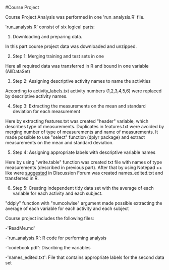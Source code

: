 #Course Project

Course Project Analysis was performed in one 'run_analysis.R' file.

'run_analysis.R' consist of six logical parts:

1. Downloading and preparing data.

In this part course project data was downloaded and unzipped.

2. Step 1: Merging training and test sets in one

Here all required data was transferred in R and bound in one variable (AllDataSet)

3. Step 2: Assigning descriptive activity names to name the activities

According to activity_labels.txt activity numbers (1,2,3,4,5,6) were replaced by
descriptive activity names.

4. Step 3: Extracting the measurements on the mean and 
           standard deviation for each measurement

Here by extracting features.txt was created "header" variable, which describes type of measurements. Duplicates in features.txt were avoided by merging number of type of
measurements and name of measurements. It made possible to use "select" function (dplyr package) and extract measurements on the mean and standard deviation.

5. Step 4: Assigning appropriate labels with descriptive variable names

Here by using "write.table" function was created txt file with names of type measurements (described in previous part). After that by using Notepad ++ like were [suggested](https://class.coursera.org/getdata-010/forum/thread?thread_id=49#comment-438) in Discussion Forum  was created names_edited.txt and transferred in R.

6. Step 5: Creating independent tidy data set with the average
           of each variable for each activity and each subject.
           
"ddply" function with "numcolwise" argument made possible extracting
the average of each variable for each activity and each subject

           
Course project includes the following files:

-'ReadMe.md'

-'run_analysis.R': R code for performing analysis

-'codebook.pdf': Discribing the variables

-'names_edited.txt': File that contains appropriate labels for the second data set
